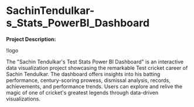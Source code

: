 

# SachinTendulkar-s_Stats_PowerBI_Dashboard
**Project Description:**

!logo[](https://github.com/Saurabhkushwah06/SachinTendulkar-s_Stats_PowerBI_Dashboard/blob/main/SachinDashboard.png)

The "Sachin Tendulkar's Test Stats Power BI Dashboard" is an interactive data visualization project showcasing the remarkable Test cricket career of Sachin Tendulkar. The dashboard offers insights into his batting performance, century-scoring prowess, dismissal analysis, records, achievements, and performance trends. Users can explore and relive the magic of one of cricket's greatest legends through data-driven visualizations.
